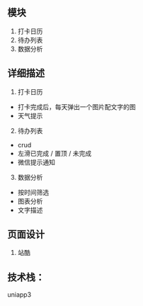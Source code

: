 ## 模块
1. 打卡日历
2. 待办列表
3. 数据分析



## 详细描述
1. 打卡日历
- 打卡完成后，每天弹出一个图片配文字的图
- 天气提示

2. 待办列表
- crud
- 左滑已完成 / 置顶 / 未完成
- 微信提示通知

3. 数据分析
- 按时间筛选
- 图表分析
- 文字描述


## 页面设计
1. 站酷


## 技术栈：
uniapp3
